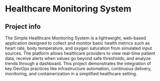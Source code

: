 # Healthcare Monitoring System

## Project info
The Simple Healthcare Monitoring System is a lightweight, web-based application
designed to collect and monitor basic health metrics such as heart rate, body
temperature, and oxygen saturation from simulated input sources. The platform
allows healthcare providers to view real-time patient data, receive alerts when values
go beyond safe thresholds, and analyze trends through a dashboard. This project
demonstrates the integration of key DevOps practices like infrastructure automation,
continuous delivery, monitoring, and containerization in a simplified healthcare
setting.



